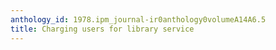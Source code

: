 ```yaml
---
anthology_id: 1978.ipm_journal-ir0anthology0volumeA14A6.5
title: Charging users for library service
---
```


